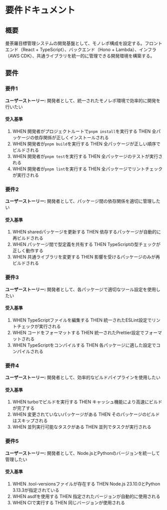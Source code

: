 # 要件ドキュメント

## 概要

曼荼羅目標管理システムの開発基盤として、モノレポ構成を設定する。フロントエンド（React + TypeScript）、バックエンド（Hono + Lambda）、インフラ（AWS CDK）、共通ライブラリを統一的に管理できる開発環境を構築する。

## 要件

### 要件1

**ユーザーストーリー:** 開発者として、統一されたモノレポ環境で効率的に開発を行いたい

#### 受入基準

1. WHEN 開発者がプロジェクトルートで`pnpm install`を実行する THEN 全パッケージの依存関係が正しくインストールされる
2. WHEN 開発者が`pnpm build`を実行する THEN 全パッケージが正しい順序でビルドされる
3. WHEN 開発者が`pnpm test`を実行する THEN 全パッケージのテストが実行される
4. WHEN 開発者が`pnpm lint`を実行する THEN 全パッケージでリントチェックが実行される

### 要件2

**ユーザーストーリー:** 開発者として、パッケージ間の依存関係を適切に管理したい

#### 受入基準

1. WHEN sharedパッケージを更新する THEN 依存するパッケージが自動的に再ビルドされる
2. WHEN パッケージ間で型定義を共有する THEN TypeScriptの型チェックが正しく動作する
3. WHEN 共通ライブラリを変更する THEN 影響を受けるパッケージのみが再ビルドされる

### 要件3

**ユーザーストーリー:** 開発者として、各パッケージで適切なツール設定を使用したい

#### 受入基準

1. WHEN TypeScriptファイルを編集する THEN 統一されたESLint設定でリントチェックが実行される
2. WHEN コードをフォーマットする THEN 統一されたPrettier設定でフォーマットされる
3. WHEN TypeScriptをコンパイルする THEN 各パッケージに適した設定でコンパイルされる

### 要件4

**ユーザーストーリー:** 開発者として、効率的なビルドパイプラインを使用したい

#### 受入基準

1. WHEN turboでビルドを実行する THEN キャッシュ機能により高速にビルドが完了する
2. WHEN 変更されていないパッケージがある THEN そのパッケージのビルドはスキップされる
3. WHEN 並列実行可能なタスクがある THEN 並列でタスクが実行される

### 要件5

**ユーザーストーリー:** 開発者として、Node.jsとPythonのバージョンを統一して管理したい

#### 受入基準

1. WHEN .tool-versionsファイルが存在する THEN Node.js 23.10.0とPython 3.13.3が指定されている
2. WHEN asdfを使用する THEN 指定されたバージョンが自動的に使用される
3. WHEN CIで実行する THEN 同じバージョンが使用される
